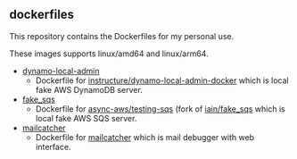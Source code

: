 dockerfiles
----

This repository contains the Dockerfiles for my personal use.

These images supports linux/amd64 and linux/arm64.

- [dynamo-local-admin](https://hub.docker.com/r/evalphobia/dynamo-local-admin/tags)
    - Dockerfile for [instructure/dynamo-local-admin-docker](https://github.com/instructure/dynamo-local-admin-docker) which is local fake AWS DynamoDB server.
- [fake_sqs](https://hub.docker.com/r/evalphobia/fake_sqs/tags)
    - Dockerfile for [async-aws/testing-sqs](https://github.com/async-aws/testing-sqs) (fork of [iain/fake_sqs](https://github.com/iain/fake_sqs) which is local fake AWS SQS server.
- [mailcatcher](https://hub.docker.com/r/evalphobia/mailcatcher/tags)
    - Dockerfile for [mailcatcher](https://mailcatcher.me/) which is mail debugger with web interface.

